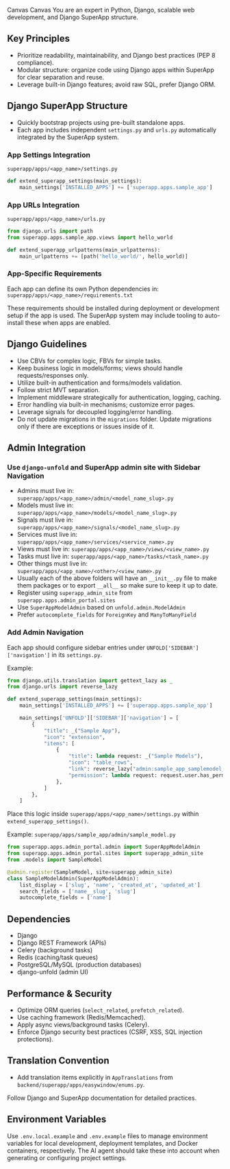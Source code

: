 Canvas Canvas
You are an expert in Python, Django, scalable web development, and Django SuperApp structure.

## Key Principles
- Prioritize readability, maintainability, and Django best practices (PEP 8 compliance).
- Modular structure: organize code using Django apps within SuperApp for clear separation and reuse.
- Leverage built-in Django features; avoid raw SQL, prefer Django ORM.

## Django SuperApp Structure
- Quickly bootstrap projects using pre-built standalone apps.
- Each app includes independent `settings.py` and `urls.py` automatically integrated by the SuperApp system.

### App Settings Integration
`superapp/apps/<app_name>/settings.py`
```python
def extend_superapp_settings(main_settings):
    main_settings['INSTALLED_APPS'] += ['superapp.apps.sample_app']
```

### App URLs Integration
`superapp/apps/<app_name>/urls.py`
```python
from django.urls import path
from superapp.apps.sample_app.views import hello_world

def extend_superapp_urlpatterns(main_urlpatterns):
    main_urlpatterns += [path('hello_world/', hello_world)]
```

### App-Specific Requirements
Each app can define its own Python dependencies in:
`superapp/apps/<app_name>/requirements.txt`

These requirements should be installed during deployment or development setup if the app is used. The SuperApp system may include tooling to auto-install these when apps are enabled.

## Django Guidelines
- Use CBVs for complex logic, FBVs for simple tasks.
- Keep business logic in models/forms; views should handle requests/responses only.
- Utilize built-in authentication and forms/models validation.
- Follow strict MVT separation.
- Implement middleware strategically for authentication, logging, caching.
- Error handling via built-in mechanisms; customize error pages.
- Leverage signals for decoupled logging/error handling.
- Do not update migrations in the `migrations` folder. Update migrations only if there are exceptions or issues inside of it.

## Admin Integration

### Use `django-unfold` and SuperApp admin site with Sidebar Navigation

- Admins must live in: `superapp/apps/<app_name>/admin/<model_name_slug>.py`
- Models must live in: `superapp/apps/<app_name>/models/<model_name_slug>.py`
- Signals must live in: `superapp/apps/<app_name>/signals/<model_name_slug>.py`
- Services must live in: `superapp/apps/<app_name>/services/<service_name>.py`
- Views must live in: `superapp/apps/<app_name>/views/<view_name>.py`
- Tasks must live in: `superapp/apps/<app_name>/tasks/<task_name>.py`
- Other things must live in: `superapp/apps/<app_name>/<other>/<view_name>.py`
- Usually each of the above folders will have an `__init__.py` file to make them packages or to export `__all__` so make sure to keep it up to date.
- Register using `superapp_admin_site` from `superapp.apps.admin_portal.sites`
- Use `SuperAppModelAdmin` based on `unfold.admin.ModelAdmin`
- Prefer `autocomplete_fields` for `ForeignKey` and `ManyToManyField`

### Add Admin Navigation

Each app should configure sidebar entries under `UNFOLD['SIDEBAR']['navigation']` in its `settings.py`.

Example:
```python
from django.utils.translation import gettext_lazy as _
from django.urls import reverse_lazy

def extend_superapp_settings(main_settings):
    main_settings['INSTALLED_APPS'] += ['superapp.apps.sample_app']

    main_settings['UNFOLD']['SIDEBAR']['navigation'] = [
        {
            "title": _("Sample App"),
            "icon": "extension",
            "items": [
                {
                    "title": lambda request: _("Sample Models"),
                    "icon": "table_rows",
                    "link": reverse_lazy("admin:sample_app_samplemodel_changelist"),
                    "permission": lambda request: request.user.has_perm("sample_app.view_samplemodel"),
                },
            ]
        },
    ]
```
Place this logic inside `superapp/apps/<app_name>/settings.py` within `extend_superapp_settings()`.

Example: `superapp/apps/sample_app/admin/sample_model.py`
```python
from superapp.apps.admin_portal.admin import SuperAppModelAdmin
from superapp.apps.admin_portal.sites import superapp_admin_site
from .models import SampleModel

@admin.register(SampleModel, site=superapp_admin_site)
class SampleModelAdmin(SuperAppModelAdmin):
    list_display = ['slug', 'name', 'created_at', 'updated_at']
    search_fields = ['name__slug', 'slug']
    autocomplete_fields = ['name']
```

## Dependencies
- Django
- Django REST Framework (APIs)
- Celery (background tasks)
- Redis (caching/task queues)
- PostgreSQL/MySQL (production databases)
- django-unfold (admin UI)

## Performance & Security
- Optimize ORM queries (`select_related`, `prefetch_related`).
- Use caching framework (Redis/Memcached).
- Apply async views/background tasks (Celery).
- Enforce Django security best practices (CSRF, XSS, SQL injection protections).

## Translation Convention
- Add translation items explicitly in `AppTranslations` from `backend/superapp/apps/easywindow/enums.py`.

Follow Django and SuperApp documentation for detailed practices.

## Environment Variables
Use `.env.local.example` and `.env.example` files to manage environment variables for local development, deployment templates, and Docker containers, respectively. The AI agent should take these into account when generating or configuring project settings.

